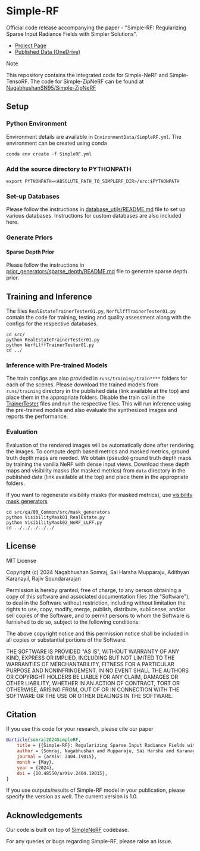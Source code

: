 # Simple-RF
Official code release accompanying the paper - "Simple-RF: Regularizing Sparse Input Radiance Fields with Simpler Solutions".

* [Project Page](https://nagabhushansn95.github.io/publications/2024/Simple-RF.html)
* [Published Data (OneDrive)]()

> [!NOTE]
> This repository contains the integrated code for Simple-NeRF and Simple-TensoRF. The code for Simple-ZipNeRF can be found at [NagabhushanSN95/Simple-ZipNeRF](https://github.com/NagabhushanSN95/Simple-ZipNeRF)

## Setup

### Python Environment
Environment details are available in `EnvironmentData/SimpleRF.yml`. The environment can be created using conda
```shell
conda env create -f SimpleRF.yml
```

### Add the source directory to PYTHONPATH
```shell
export PYTHONPATH=<ABSOLUTE_PATH_TO_SIMPLERF_DIR>/src:$PYTHONPATH
```

### Set-up Databases
Please follow the instructions in [database_utils/README.md](src/database_utils/README.md) file to set up various databases. Instructions for custom databases are also included here.

### Generate Priors
#### Sparse Depth Prior
Please follow the instructions in [prior_generators/sparse_depth/README.md](src/prior_generators/sparse_depth/README.md) file to generate sparse depth prior.

## Training and Inference
The files `RealEstateTrainerTester01.py`, `NerfLlffTrainerTester01.py` contain the code for training, testing and quality assessment along with the configs for the respective databases.
```shell
cd src/
python RealEstateTrainerTester01.py
python NerfLlffTrainerTester01.py
cd ../
```

### Inference with Pre-trained Models
The train configs are also provided in `runs/training/train****` folders for each of the scenes. Please download the trained models from `runs/training` directory in the published data (link available at the top) and place them in the appropriate folders. Disable the train call in the [TrainerTester](src/RealEstateTrainerTester01.py#L457) files and run the respective files. This will run inference using the pre-trained models and also evaluate the synthesized images and reports the performance.

### Evaluation
Evaluation of the rendered images will be automatically done after rendering the images. To compute depth based metrics and masked metrics, ground truth depth maps are needed. We obtain (pseudo) ground truth depth maps by training the vanilla NeRF with dense input views. Download these depth maps and visibility masks (for masked metrics) from `data` directory in the published data (link available at the top) and place them in the appropriate folders.

If you want to regenerate visibility masks (for masked metrics), use [visibility mask generators](src/qa/00_Common/src/mask_generators)
```shell
cd src/qa/00_Common/src/mask_generators
python VisibilityMask01_RealEstate.py
python VisibilityMask02_NeRF_LLFF.py
cd ../../../../../
```

## License
MIT License

Copyright (c) 2024 Nagabhushan Somraj, Sai Harsha Mupparaju, Adithyan Karanayil, Rajiv Soundararajan

Permission is hereby granted, free of charge, to any person obtaining a copy
of this software and associated documentation files (the "Software"), to deal
in the Software without restriction, including without limitation the rights
to use, copy, modify, merge, publish, distribute, sublicense, and/or sell
copies of the Software, and to permit persons to whom the Software is
furnished to do so, subject to the following conditions:

The above copyright notice and this permission notice shall be included in all
copies or substantial portions of the Software.

THE SOFTWARE IS PROVIDED "AS IS", WITHOUT WARRANTY OF ANY KIND, EXPRESS OR
IMPLIED, INCLUDING BUT NOT LIMITED TO THE WARRANTIES OF MERCHANTABILITY,
FITNESS FOR A PARTICULAR PURPOSE AND NONINFRINGEMENT. IN NO EVENT SHALL THE
AUTHORS OR COPYRIGHT HOLDERS BE LIABLE FOR ANY CLAIM, DAMAGES OR OTHER
LIABILITY, WHETHER IN AN ACTION OF CONTRACT, TORT OR OTHERWISE, ARISING FROM,
OUT OF OR IN CONNECTION WITH THE SOFTWARE OR THE USE OR OTHER DEALINGS IN THE
SOFTWARE.


## Citation
If you use this code for your research, please cite our paper

```bibtex
@article{somraj2024SimpleRF,
    title = {{Simple-RF}: Regularizing Sparse Input Radiance Fields with Simpler Solutions},
    author = {Somraj, Nagabhushan and Mupparaju, Sai Harsha and Karanayil, Adithyan and Soundararajan, Rajiv},
    journal = {arXiv: 2404.19015},
    month = {May},
    year = {2024},
    doi = {10.48550/arXiv.2404.19015},
}
```
If you use outputs/results of Simple-RF model in your publication, please specify the version as well. The current version is 1.0.

## Acknowledgements
Our code is built on top of [SimpleNeRF](https://github.com/NagabhushanSN95/SimpleNeRF) codebase.


For any queries or bugs regarding Simple-RF, please raise an issue.
